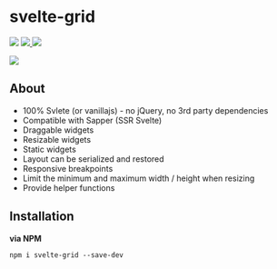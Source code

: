 # svelte-grid

<p>
  <a href="https://www.npmjs.com/package/svelte-grid"><img  src="https://img.shields.io/npm/v/svelte-grid?style=for-the-badge"/></a>

<a href="https://bundlephobia.com/result?p=svelte-grid@1.5.0">
  <img src="https://img.shields.io/bundlephobia/min/svelte-grid?style=for-the-badge"/>
</a>
  
<a href="https://bundlephobia.com/result?p=svelte-grid@1.5.0">
  <img src="https://img.shields.io/bundlephobia/minzip/svelte-grid?style=for-the-badge"/>
</a>
</p>

![](https://res.cloudinary.com/dmtrk3yns/video/upload/q_auto/v1565455366/ice_video_20190810-202954_fuquxt.gif)

## About

- 100% Svlete (or vanillajs) - no jQuery, no 3rd party dependencies
- Compatible with Sapper (SSR Svelte)
- Draggable widgets
- Resizable widgets
- Static widgets
- Layout can be serialized and restored
- Responsive breakpoints
- Limit the minimum and maximum width / height when resizing
- Provide helper functions

## Installation

**via NPM**

```code
npm i svelte-grid --save-dev
```